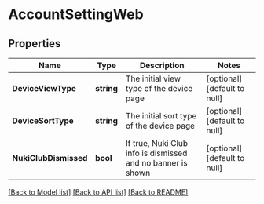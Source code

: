 # AccountSettingWeb

## Properties
Name | Type | Description | Notes
------------ | ------------- | ------------- | -------------
**DeviceViewType** | **string** | The initial view type of the device page | [optional] [default to null]
**DeviceSortType** | **string** | The initial sort type of the device page | [optional] [default to null]
**NukiClubDismissed** | **bool** | If true, Nuki Club info is dismissed and no banner is shown | [optional] [default to null]

[[Back to Model list]](../README.md#documentation-for-models) [[Back to API list]](../README.md#documentation-for-api-endpoints) [[Back to README]](../README.md)


